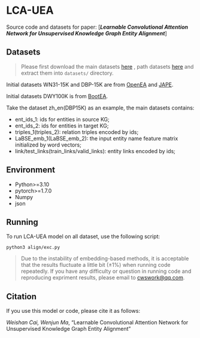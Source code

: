 # LCA-UEA

Source code and datasets for paper: 
[***Learnable Convolutional Attention Network for Unsupervised Knowledge Graph Entity Alignment***]

## Datasets

> Please first download the main datasets [here](https://www.jianguoyun.com/p/DY8iIAsQ2t_lCBjK3oUEIAA) 
, path datasets [here](https://www.jianguoyun.com/p/DWzhBksQ2t_lCBjon78EIAA)
and extract them into `datasets/` directory.

Initial datasets WN31-15K and DBP-15K are from [OpenEA](https://github:com/nju-websoft/OpenEA) and [JAPE](https://github.com/nju-websoft/JAPE).

Initial datasets DWY100K is from  [BootEA](https://github.com/nju-websoft/BootEA).

Take the dataset zh_en(DBP15K) as an example, the main datasets contains:
* ent_ids_1: ids for entities in source KG;
* ent_ids_2: ids for entities in target KG;
* triples_1(triples_2): relation triples encoded by ids;
* LaBSE_emb_1(LaBSE_emb_2): the input entity name feature matrix initialized by word vectors;
* link/test_links(train_links/valid_links): entity links encoded by ids;

## Environment

* Python>=3.10
* pytorch>=1.7.0
* Numpy
* json


## Running

To run LCA-UEA model on all dataset, use the following script:
```
python3 align/exc.py
```

> Due to the instability of embedding-based methods, it is acceptable that the results fluctuate a little bit (±1%) when running code repeatedly.
> If you have any difficulty or question in running code and reproducing expriment results, please email to cwswork@qq.com.

## Citation

If you use this model or code, please cite it as follows:

*Weishan Cai, Wenjun Ma*, 
“Learnable Convolutional Attention Network for Unsupervised Knowledge Graph Entity Alignment”
